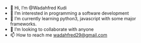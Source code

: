 - 👋 Hi, I’m @Wadahfred Kudi
- 👀 I’m interested in programming a software development
- 🌱 I’m currently learning python3, javascript with some major frameworks.
- 💞️ I’m looking to collaborate with anyone
- 📫 How to reach me wadahfred29@gmail.com

<!---
kudi29/kudi29 is a ✨ special ✨ repository because its `README.md` (this file) appears on your GitHub profile.
You can click the Preview link to take a look at your changes.
--->
